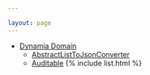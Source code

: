 ```yaml
---

layout: page
---
```


- [Dynamia Domain](#)
    - [AbstractListToJsonConverter](/dynamiaToolsModules/dynamiaDomain/abstractListToJsonConverter.md)
    - [Auditable](/dynamiaToolsModules/dynamiaDomain/auditable.md)
{% include list.html %}
